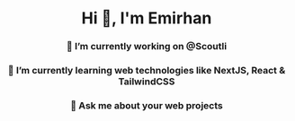 <h1 align="center">Hi 👋, I'm Emirhan</h1>


<h3 align="center">🔭 I’m currently working on @Scoutli</h3>
<h3 align="center">🌱 I’m currently learning web technologies like NextJS, React & TailwindCSS</h3>
<h3 align="center">💬 Ask me about your web projects</h3>

